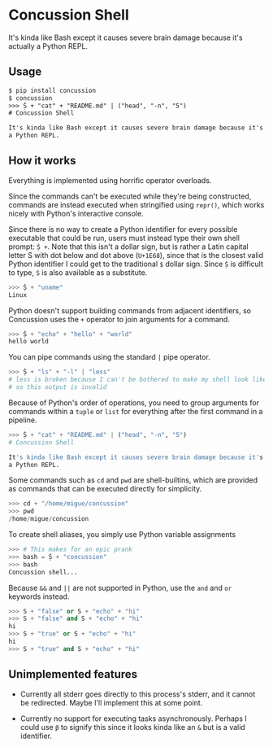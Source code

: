 # Concussion Shell

It's kinda like Bash except it causes severe brain damage because it's actually
a Python REPL.

## Usage

```txt
$ pip install concussion
$ concussion
>>> Ṩ + "cat" + "README.md" | ("head", "-n", "5")
# Concussion Shell

It's kinda like Bash except it causes severe brain damage because it's actually
a Python REPL.
```

## How it works

Everything is implemented using horrific operator overloads.

Since the commands can't be executed while they're being constructed, commands
are instead executed when stringified using `repr()`, which works nicely with
Python's interactive console.

Since there is no way to create a Python identifier for every possible
executable that could be run, users must instead type their own shell prompt:
`Ṩ +`. Note that this isn't a dollar sign, but is rather a Latin capital
letter S with dot below and dot above (`U+1E68`), since that is the closest
valid Python identifier I could get to the traditional `$` dollar sign. Since
`Ṩ` is difficult to type, `S` is also available as a substitute.

```py
>>> Ṩ + "uname"
Linux
```

Python doesn't support building commands from adjacent identifiers, so
Concussion uses the `+` operator to join arguments for a command.

```py
>>> Ṩ + "echo" + "hello" + "world"
hello world
```

You can pipe commands using the standard `|` pipe operator.

```py
>>> Ṩ + "ls" + "-l" | "less"
# less is broken because I can't be bothered to make my shell look like a TTY
# so this output is invalid
```

Because of Python's order of operations, you need to group arguments for
commands within a `tuple` or `list` for everything after the first command
in a pipeline.

```py
>>> Ṩ + "cat" + "README.md" | ("head", "-n", "5")
# Concussion Shell

It's kinda like Bash except it causes severe brain damage because it's actually
a Python REPL.
```

Some commands such as `cd` and `pwd` are shell-builtins, which are provided as
commands that can be executed directly for simplicity.

```py
>>> cd + "/home/migue/concussion"
>>> pwd
/home/migue/concussion
```

To create shell aliases, you simply use Python variable assignments

```py
>>> # This makes for an epic prank
>>> bash = Ṩ + "concussion"
>>> bash
Concussion shell...
```

Because `&&` and `||` are not supported in Python, use the `and` and `or`
keywords instead.

```py
>>> S + "false" or S + "echo" + "hi"
>>> S + "false" and S + "echo" + "hi"
hi
>>> S + "true" or S + "echo" + "hi"
hi
>>> S + "true" and S + "echo" + "hi"
```

## Unimplemented features

* Currently all stderr goes directly to this process's stderr, and it cannot be
  redirected. Maybe I'll implement this at some point.

* Currently no support for executing tasks asynchronously. Perhaps I could use
  `β` to signify this since it looks kinda like an `&` but is a valid
  identifier.
